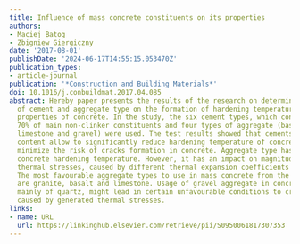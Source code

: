```yaml
---
title: Influence of mass concrete constituents on its properties
authors:
- Maciej Batog
- Zbigniew Giergiczny
date: '2017-08-01'
publishDate: '2024-06-17T14:55:15.053470Z'
publication_types:
- article-journal
publication: '*Construction and Building Materials*'
doi: 10.1016/j.conbuildmat.2017.04.085
abstract: Hereby paper presents the results of the research on determining the impact
  of cement and aggregate type on the formation of hardening temperature and mechanical
  properties of concrete. In the study, the six cement types, which contain up to
  70% of main non-clinker constituents and four types of aggregate (basalt, granite,
  limestone and gravel) were used. The test results showed that cements with low clinker
  content allow to significantly reduce hardening temperature of concrete and thus,
  minimize the risk of cracks formation in concrete. Aggregate type has not affected
  concrete hardening temperature. However, it has an impact on magnitude of generated
  thermal stresses, caused by different thermal expansion coefficients of the aggregates.
  The most favourable aggregate types to use in mass concrete from the all analysed
  are granite, basalt and limestone. Usage of gravel aggregate in concrete, consisting
  mainly of quartz, might lead in certain unfavourable conditions to crack formation,
  caused by generated thermal stresses.
links:
- name: URL
  url: https://linkinghub.elsevier.com/retrieve/pii/S0950061817307353
---
```

